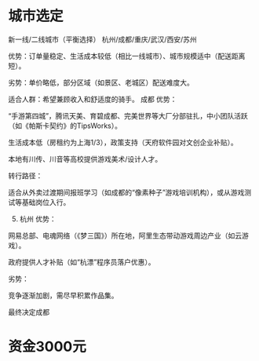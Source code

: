 # 城市选定
新一线/二线城市（平衡选择）
杭州/成都/重庆/武汉/西安/苏州

优势：订单量稳定、生活成本较低（相比一线城市）、城市规模适中（配送距离短）。

劣势：单价略低，部分区域（如景区、老城区）配送难度大。

适合人群：希望兼顾收入和舒适度的骑手。
成都
优势：

“手游第四城”，腾讯天美、育碧成都、完美世界等大厂分部驻扎，中小团队活跃（如《帕斯卡契约》的TipsWorks）。

生活成本低（房租约为上海1/3），政策支持（天府软件园对文创企业补贴）。

本地有川传、川音等高校提供游戏美术/设计人才。

转行路径：

适合从外卖过渡期间报班学习（如成都的“像素种子”游戏培训机构），或从游戏测试等基础岗位入行。

5. 杭州
优势：

网易总部、电魂网络（《梦三国》）所在地，阿里生态带动游戏周边产业（如云游戏）。

政府提供人才补贴（如“杭漂”程序员落户优惠）。

劣势：

竞争逐渐加剧，需尽早积累作品集。

最终决定成都

# 资金3000元

# 